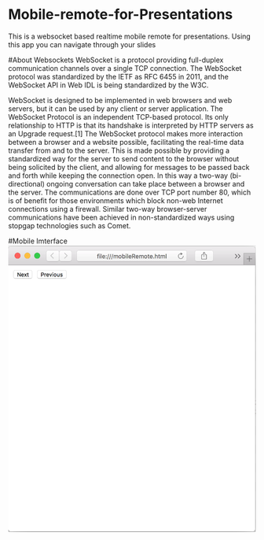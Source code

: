 # Mobile-remote-for-Presentations
This is a websocket based realtime mobile remote for presentations. Using this app you can navigate through your slides

#About Websockets
WebSocket is a protocol providing full-duplex communication channels over a single TCP connection. The WebSocket protocol was standardized by the IETF as RFC 6455 in 2011, and the WebSocket API in Web IDL is being standardized by the W3C.

WebSocket is designed to be implemented in web browsers and web servers, but it can be used by any client or server application. The WebSocket Protocol is an independent TCP-based protocol. Its only relationship to HTTP is that its handshake is interpreted by HTTP servers as an Upgrade request.[1] The WebSocket protocol makes more interaction between a browser and a website possible, facilitating the real-time data transfer from and to the server. This is made possible by providing a standardized way for the server to send content to the browser without being solicited by the client, and allowing for messages to be passed back and forth while keeping the connection open. In this way a two-way (bi-directional) ongoing conversation can take place between a browser and the server. The communications are done over TCP port number 80, which is of benefit for those environments which block non-web Internet connections using a firewall. Similar two-way browser-server communications have been achieved in non-standardized ways using stopgap technologies such as Comet.

#Mobile Imterface
![](images/i1.png?raw=true "")



